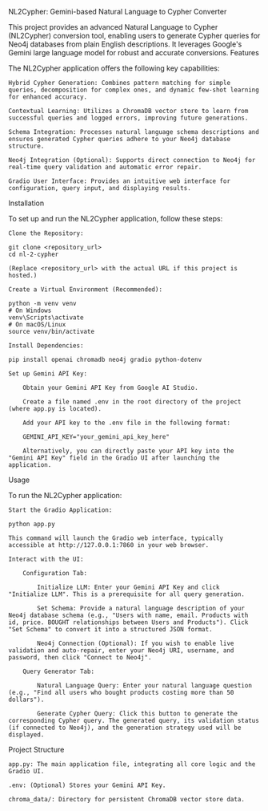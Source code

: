 NL2Cypher: Gemini-based Natural Language to Cypher Converter

This project provides an advanced Natural Language to Cypher (NL2Cypher) conversion tool, enabling users to generate Cypher queries for Neo4j databases from plain English descriptions. It leverages Google's Gemini large language model for robust and accurate conversions.
Features

The NL2Cypher application offers the following key capabilities:

    Hybrid Cypher Generation: Combines pattern matching for simple queries, decomposition for complex ones, and dynamic few-shot learning for enhanced accuracy.

    Contextual Learning: Utilizes a ChromaDB vector store to learn from successful queries and logged errors, improving future generations.

    Schema Integration: Processes natural language schema descriptions and ensures generated Cypher queries adhere to your Neo4j database structure.

    Neo4j Integration (Optional): Supports direct connection to Neo4j for real-time query validation and automatic error repair.

    Gradio User Interface: Provides an intuitive web interface for configuration, query input, and displaying results.

Installation

To set up and run the NL2Cypher application, follow these steps:

    Clone the Repository:

    git clone <repository_url>
    cd nl-2-cypher

    (Replace <repository_url> with the actual URL if this project is hosted.)

    Create a Virtual Environment (Recommended):

    python -m venv venv
    # On Windows
    venv\Scripts\activate
    # On macOS/Linux
    source venv/bin/activate

    Install Dependencies:

    pip install openai chromadb neo4j gradio python-dotenv

    Set up Gemini API Key:

        Obtain your Gemini API Key from Google AI Studio.

        Create a file named .env in the root directory of the project (where app.py is located).

        Add your API key to the .env file in the following format:

        GEMINI_API_KEY="your_gemini_api_key_here"

        Alternatively, you can directly paste your API key into the "Gemini API Key" field in the Gradio UI after launching the application.

Usage

To run the NL2Cypher application:

    Start the Gradio Application:

    python app.py

    This command will launch the Gradio web interface, typically accessible at http://127.0.0.1:7860 in your web browser.

    Interact with the UI:

        Configuration Tab:

            Initialize LLM: Enter your Gemini API Key and click "Initialize LLM". This is a prerequisite for all query generation.

            Set Schema: Provide a natural language description of your Neo4j database schema (e.g., "Users with name, email. Products with id, price. BOUGHT relationships between Users and Products"). Click "Set Schema" to convert it into a structured JSON format.

            Neo4j Connection (Optional): If you wish to enable live validation and auto-repair, enter your Neo4j URI, username, and password, then click "Connect to Neo4j".

        Query Generator Tab:

            Natural Language Query: Enter your natural language question (e.g., "Find all users who bought products costing more than 50 dollars").

            Generate Cypher Query: Click this button to generate the corresponding Cypher query. The generated query, its validation status (if connected to Neo4j), and the generation strategy used will be displayed.

Project Structure

    app.py: The main application file, integrating all core logic and the Gradio UI.

    .env: (Optional) Stores your Gemini API Key.

    chroma_data/: Directory for persistent ChromaDB vector store data.
